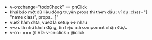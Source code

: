 - v-on:change="todoCheck" == onClick
- khai báo một dữ liệu động truyền props thì thêm dấu :
ví dụ :class="[ "name class", props... ]"
- vue2 hàm data, vue3 là setup <=> nhau
- v-on: là như hành động, tín hiệu mà component nhận được
- v-on : === @ VD: v-on:click = @click